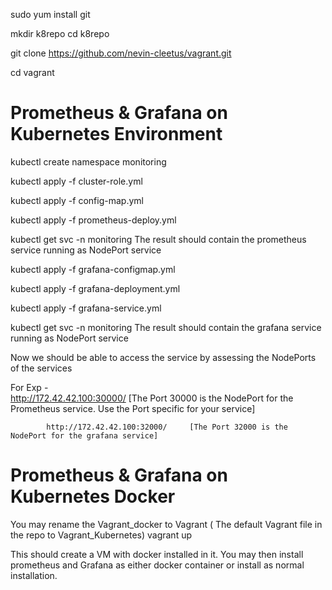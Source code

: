 

sudo yum install git

mkdir k8repo
cd k8repo

git clone https://github.com/nevin-cleetus/vagrant.git

cd vagrant


Prometheus & Grafana on Kubernetes Environment
==============================================


kubectl create namespace monitoring

kubectl apply -f cluster-role.yml 

kubectl apply -f  config-map.yml

kubectl apply -f prometheus-deploy.yml


kubectl get svc -n monitoring
The result should contain the prometheus service running as NodePort service 


kubectl apply -f grafana-configmap.yml

kubectl apply -f grafana-deployment.yml 

kubectl apply -f grafana-service.yml 

kubectl get svc -n monitoring
The result should contain the grafana service running as NodePort service 

Now we should be able to access the service by assessing the NodePorts of the services

For Exp -  
            http://172.42.42.100:30000/     [The Port 30000 is the NodePort for the Prometheus service. Use the Port specific for your service]
           
            http://172.42.42.100:32000/     [The Port 32000 is the NodePort for the grafana service]
            
            
Prometheus & Grafana on Kubernetes Docker 
=========================================

You may rename the Vagrant_docker to Vagrant ( The default Vagrant file in the repo to Vagrant_Kubernetes)
vagrant up 

This should create a VM with docker installed in it.  You may then install prometheus and Grafana as either docker container or install as normal installation.




            
            

           
